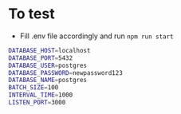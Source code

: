 # To test

- Fill .env file accordingly and run `npm run start`

```bash
DATABASE_HOST=localhost
DATABASE_PORT=5432
DATABASE_USER=postgres
DATABASE_PASSWORD=newpassword123
DATABASE_NAME=postgres
BATCH_SIZE=100
INTERVAL_TIME=1000
LISTEN_PORT=3000
```

